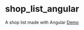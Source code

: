 # shop_list_angular
A shop list made with Angular
[Demo](https://agexandro.github.io/shop_list_angular/)
